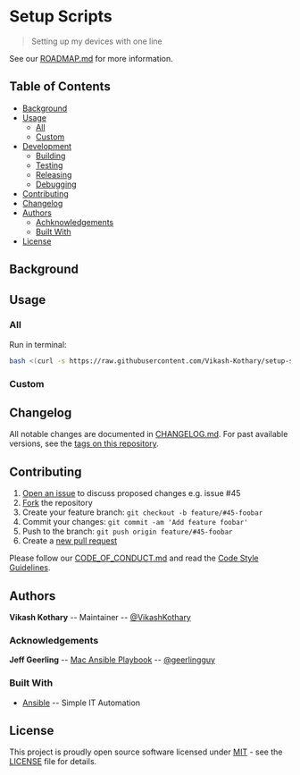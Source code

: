 # Setup Scripts

<!-- TODO: Shields (see:shields.io) -->

> Setting up my devices with one line

<!-- TODO: Project description w/ screenshots -->

See our [ROADMAP.md](ROADMAP.md) for more information.

## Table of Contents

- [Background](#background)
- [Usage](#usage)
    - [All](#all)
    - [Custom](#cust)
- [Development](#development)
    - [Building](#building)
    - [Testing](#testing)
    - [Releasing](#releasing)
    - [Debugging](#debugging)
- [Contributing](#contributing)
- [Changelog](#changelog)
- [Authors](#authors)
    - [Achknowledgements](#achknowledgements)
	- [Built With](#built-with)
- [License](#license)

## Background

<!-- TODO: Project Background -->

## Usage

### All
Run in terminal:
```bash
bash <(curl -s https://raw.githubusercontent.com/Vikash-Kothary/setup-scripts/master/scripts/VIKASH-LAPTOP.sh)
```

### Custom
<!-- TODO: Deploy to server -->

## Changelog
All notable changes are documented in [CHANGELOG.md](CHANGELOG.md). For past available versions, see the [tags on this repository](https://github.com/Vikash-Kothary/setup-scripts/tags).

## Contributing
1. [Open an issue](https://github.com/Vikash-Kothary/setup-scripts/issues/new) to discuss proposed changes e.g. issue #45
2. [Fork](https://github.com/Vikash-Kothary/setup-scripts/fork) the repository
3. Create your feature branch: `git checkout -b feature/#45-foobar`
4. Commit your changes: `git commit -am 'Add feature foobar'`
5. Push to the branch: `git push origin feature/#45-foobar`
6. Create a [new pull request](https://github.com/Vikash-Kothary/setup-scripts/compare)

Please follow our [CODE_OF_CONDUCT.md]() and read the [Code Style Guidelines]().

## Authors
**Vikash Kothary** -- Maintainer -- [@VikashKothary](https://github.com/VikashKothary)

### Acknowledgements
**Jeff Geerling** -- [Mac Ansible Playbook](https://github.com/geerlingguy/mac-dev-playbook) -- [@geerlingguy](https://github.com/geerlingguy)

### Built With
* [Ansible](https://www.ansible.com/) -- Simple IT Automation

## License
This project is proudly open source software licensed under [MIT](LICENSE) - see the [LICENSE](LICENSE) file for details.